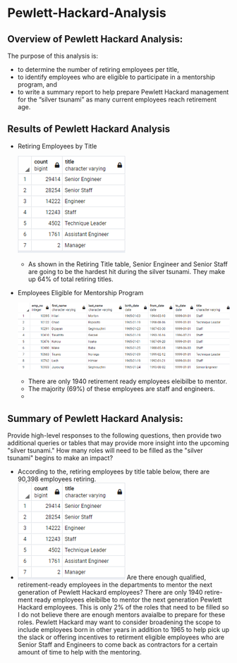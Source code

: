 # Pewlett-Hackard-Analysis

## Overview of Pewlett Hackard Analysis: 
The purpose of this analysis is:
- to determine the number of retiring employees per title, 
- to identify employees who are eligible to participate in a mentorship program, and
- to write a summary report to help prepare Pewlett Hackard management for the “silver tsunami” as many current employees reach retirement age.

## Results of Pewlett Hackard Analysis
- Retiring Employees by Title
  
  ![Retiring_Titles](Screenshots/Retiring_Titles.PNG)
  - As shown in the Retiring Title table, Senior Engineer and Senior Staff are going to be the hardest hit during the silver tsunami.  They make up 64% of total retiring titles.


- Employees Eligible for Mentorship Program
  
  ![Mentorship_Eligibility](Screenshots/Mentorship_Eligibility.PNG)
  - There are only 1940 retirement ready employees eleibilbe to mentor.  
  - The majority (69%) of these employees are staff and engineers.
  -

## Summary of Pewlett Hackard Analysis: 
Provide high-level responses to the following questions, then provide two additional queries or tables that may provide more insight into the upcoming "silver tsunami."
How many roles will need to be filled as the "silver tsunami" begins to make an impact?
- According to the, retiring employees by title table below, there are 90,398 employees retiring.
- ![Retiring_Titles](Screenshots/Retiring_Titles.PNG)
Are there enough qualified, retirement-ready employees in the departments to mentor the next generation of Pewlett Hackard employees?
There are only 1940 retire-ment ready employees eleibilbe to mentor the next generation Pewlett Hackard employees.  This is only 2% of the roles that need to be filled so I do not believe there are enough mentors avaialbe to prepare for these roles.  Pewlett Hackard may want to consider broadening the scope to include employees born in other years in addition to 1965 to help pick up the slack or offering incentives to retirment eligible employees who are Senior Staff and Engineers to come back as contractors for a certain amount of time to help with the mentoring.
